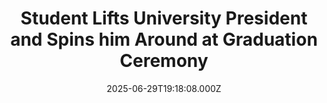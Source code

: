 ---
title: "Student Lifts University President and Spins him Around at Graduation Ceremony"
date: 2025-06-29T19:18:08.000Z
category: Human Kindness
externalLink: "https://www.goodnewsnetwork.org/student-lifts-university-president-and-spins-him-around-at-graduation-ceremony/"
image: ""
excerpt: "A video captured the moment last month when a graduating student lifted the university president clear off the ground and spun him around during his formal graduation ceremony. As he received his diploma in Guangdong, China, the student shook the president’s hand, then suddenly picked him up and twirled him around with a big grin […] The post Student Lifts…"
---